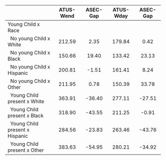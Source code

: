 
|                      |    ATUS-Wend |     ASEC-Gap |    ATUS-Wday |     ASEC-Gap |
| -------------------- | :----------: | :----------: | :----------: | :----------: |
| Young Child x Race   |              |              |              |              |
| &nbsp;&nbsp;No young Child x White |       212.59 |         2.35 |       179.84 |         0.42 |
| &nbsp;&nbsp;No young Child x Black |       150.66 |        19.40 |       133.42 |        23.13 |
| &nbsp;&nbsp;No young Child x Hispanic |       200.81 |        -1.51 |       161.41 |         8.24 |
| &nbsp;&nbsp;No young Child x Other |       211.95 |         0.78 |       150.39 |        33.78 |
| &nbsp;&nbsp;Young Child present x White |       363.91 |       -36.40 |       277.11 |       -27.51 |
| &nbsp;&nbsp;Young Child present x Black |       318.90 |       -43.55 |       211.25 |        -0.91 |
| &nbsp;&nbsp;Young Child present x Hispanic |       284.56 |       -23.83 |       263.46 |       -43.76 |
| &nbsp;&nbsp;Young Child present x Other |       383.63 |       -54.95 |       280.21 |       -34.92 |

